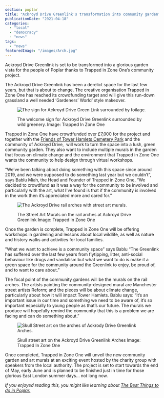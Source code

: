 ```yaml
---
section: poplar
title: "Ackroyd Drive Greenlink's transformation into community garden"
publicationDate: "2021-04-18"
categories: 
  - "local"
  - "democracy"
  - "news"
tags: 
  - "news"
featuredImage: "/images/Arch.jpg"
---
```


Ackroyd Drive Greenlink is set to be transformed into a glorious garden vista for the people of Poplar thanks to Trapped in Zone One’s community project.

The Ackroyd Drive Greenlink has been a derelict space for the last few years, but that is about to change. The creative organisation Trapped in Zone One has reached its crowdfunding target and will give this run-down grassland a well needed ‘Gardeners’ World’ style makeover.

<figure>

![The sign for Ackroyd Drive Green Link  surrounded by foilage. ](/images/e2774b77-ff7b-44c4-a007-e72f3c4fa5f3_xlarge_ackroyd-drive-green-link-sept-29-2020-18.jpg)

<figcaption>

The welcome sign for Ackroyd Drive Greenlink surrounded by wild greenery. Image: Trapped In Zone One

</figcaption>

</figure>

Trapped in Zone One have crowdfunded over £7,000 for the project and together with the [Friends of Tower Hamlets Cemetery Park](https://www.towerhamlets.gov.uk/lgnl/leisure_and_culture/parks_and_open_spaces/cemetery_park.aspx) and the community of Ackroyd Drive,  will work to turn the space into a lush, green community garden. They also want to include multiple murals in the garden that focus on climate change and the environment that Trapped in Zone One wants the community to help design through virtual workshops. 

“We’ve been talking about doing something with this space since around 2019, and we were supposed to do something last year but we couldn’t”, says Bablu Miah, the Head and Founder of Trapped in Zone One, “We decided to crowdfund as it was a way for the community to be involved and particularly with the art, what I've found is that if the community is involved in the work then it’s appreciated more and cared for.”

<figure>

![The Ackroyd Drive rail arches with street art murals. ](/images/4d140945-fe7f-40ca-b575-9788cf7bced8_xlarge_ackroyd-drive-green-link-sept-29-2020-6.jpg)

<figcaption>

The Street Art Murals on the rail arches at Ackroyd Drive Greenlink Image: Trapped in Zone One

</figcaption>

</figure>

Once the garden is complete, Trapped in Zone One will be offering workshops in gardening and lessons about local wildlife, as well as nature and history walks and activities for local families.  
  
”What we want to achieve is a community space” says Bablu “The Greenlink has suffered over the last few years from flytipping, litter, anti-social behaviour like drugs and vandalism but what we want to do is make it a green space for the community around the Greenlink to enjoy, be proud of, and to want to care about.”  
  
The focal point of the community gardens will be the murals on the rail arches. The artists painting the community-designed mural are Manchester street artists Reform; and the pieces will be about climate change, particularly about how it will impact Tower Hamlets. Bablu says: “It’s an important issue in our time and something we need to be aware of, it’s so important especially to young people as that’s our future. The murals we produce will hopefully remind the community that this is a problem we are facing and can do something about.”

<figure>

![Skull Street art on the arches of Ackrody Drive Greenlink Arches. ](/images/My-Post-1024x683.jpg)

<figcaption>

Skull street art on the Ackroyd Drive Greenlink Arches Image: Trapped In Zone One

</figcaption>

</figure>

Once completed, Trapped in Zone One will unveil the new community garden and art murals at an exciting event hosted by the charity group with speakers from the local authority. The project is set to start towards the end of May, early June and is planned to be finished just in time for those glorious East London summer days… not long now. 

_If you enjoyed reading this, you might like learning about_ _[The Best Things to do in Poplar.](https://poplarlondon.co.uk/best-things-to-do-in-poplar/)_

